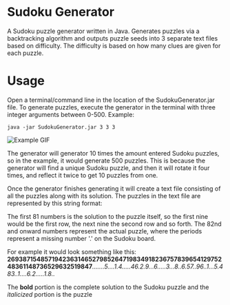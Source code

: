 # Sudoku Generator
A Sudoku puzzle generator written in Java. Generates puzzles via a backtracking algorithm and 
outputs puzzle seeds into 3 separate text files based on difficulty. The difficulty is based on 
how many clues are given for each puzzle.

# Usage
Open a terminal/command line in the location of the SudokuGenerator.jar file.
To generate puzzles, execute the generator in the terminal with three integer arguments between 0-500. 
Example:
```
java -jar SudokuGenerator.jar 3 3 3
```

![Example GIF](http://g.recordit.co/tsd9Lrvr53.gif)

<p>
The generator will generator 10 times the amount entered Sudoku puzzles, so in the example, it would
generate 500 puzzles. This is because the generator will find a unique Sudoku puzzle, and then it will rotate it four times,
and reflect it twice to get 10 puzzles from one.
</p>

<p>
Once the generator finishes generating it will create a text file consisting of all the puzzles along with its solution. The
puzzles in the text file are represented by this string format:

The first 81 numbers is the solution to the puzzle itself, so the first nine would be the first row, the next nine the second row and so forth.
The 82nd and onward numbers represent the actual puzzle, where the periods represent a missing number '.' on the Sudoku board.
</p>

For example it would look something like this:
<strong>269387154857194236314652798526471983491823675783965412975248361148736529632519847</strong><em>.......5....1.4.....46.2.9...6.....3...8..6.57..96..1...5.483..1....6.2.....1.8..</em>

The <strong>bold</strong> portion is the complete solution to the Sudoku puzzle and the <em>italicized</em> portion is the puzzle
